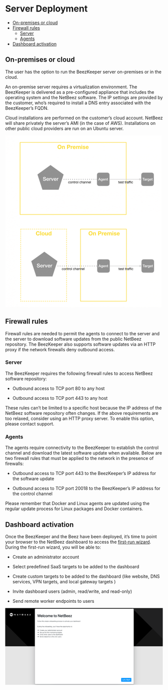 # Server Deployment

- [On-premises or cloud](#on-premise-or-cloud)
- [Firewall rules](#firewall-rules)
	- [Server](#server)
	- [Agents](#agents)
- [Dashboard activation](#dashboard-activation)

## On-premises or cloud
The user has the option to run the BeezKeeper server on-premises or in the cloud. 

An on-premise server requires a virtualization environment. The BeezKeeper is delivered as a pre-configured appliance that includes the operating system and the NetBeez software. The IP settings are provided by the customer, who’s required to install a DNS entry associated with the BeezKeeper’s FQDN.

Cloud installations are performed on the customer’s cloud account. NetBeez will share privately the server’s AMI (in the case of AWS). Installations on other public cloud providers are run on an Ubuntu server.

![Deployment Options](assets/12.deployment-options.png)

## Firewall rules
Firewall rules are needed to permit the agents to connect to the server and the server to download software updates from the public NetBeez repository. The BeezKeeper also supports software updates via an HTTP proxy if the network firewalls deny outbound access.
### Server
The BeezKeeper requires the following firewall rules to access NetBeez software repository:

- Outbound access to TCP port 80 to any host
    
- Outbound access to TCP port 443 to any host
    
These rules can’t be limited to a specific host because the IP address of the NetBeez software repository often changes. If the above requirements are too relaxed, consider using an HTTP proxy server. To enable this option, please contact support.
### Agents
The agents require connectivity to the BeezKeeper to establish the control channel and download the latest software update when available. Below are two firewall rules that must be applied to the network in the presence of firewalls:

- Outbound access to TCP port 443 to the BeezKeeper’s IP address for the software update
    
- Outbound access to TCP port 20018 to the BeezKeeper’s IP address for the control channel
    

Please remember that Docker and Linux agents are updated using the regular update process for Linux packages and Docker containers.

## Dashboard activation

Once the BeezKeeper and the Beez have been deployed, it’s time to point your browser to the NetBeez dashboard to access the [first-run wizard](https://netbeez.zendesk.com/hc/en-us/articles/204590039-Setting-Up-NetBeez-First-Run). During the first-run wizard, you will be able to:

- Create an administrator account
    
- Select predefined SaaS targets to be added to the dashboard
    
- Create custom targets to be added to the dashboard (like website, DNS services, VPN targets, and local gateway targets )
    
- Invite dashboard users (admin, read/write, and read-only)
    
- Send remote worker endpoints to users
    

![First-time Wizard](assets/13.first-time-wizard.png)